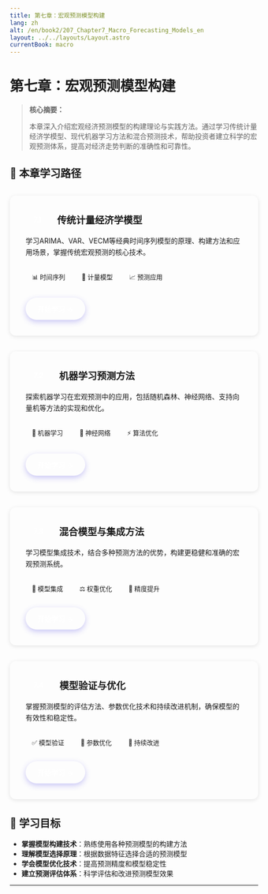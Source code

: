 ```yaml
---
title: 第七章：宏观预测模型构建
lang: zh
alt: /en/book2/207_Chapter7_Macro_Forecasting_Models_en
layout: ../../layouts/Layout.astro
currentBook: macro
---
```


# 第七章：宏观预测模型构建

> **核心摘要：**
> 
> 本章深入介绍宏观经济预测模型的构建理论与实践方法。通过学习传统计量经济学模型、现代机器学习方法和混合预测技术，帮助投资者建立科学的宏观预测体系，提高对经济走势判断的准确性和可靠性。

## 📖 本章学习路径

<div class="chapters-grid">
  <div class="chapter-card">
    <div class="chapter-header">
      <span class="chapter-number">7.1</span>
      <h3>传统计量经济学模型</h3>
    </div>
    <p>学习ARIMA、VAR、VECM等经典时间序列模型的原理、构建方法和应用场景，掌握传统宏观预测的核心技术。</p>
    <div class="chapter-features">
      <span class="feature-tag">📊 时间序列</span>
      <span class="feature-tag">🔢 计量模型</span>
      <span class="feature-tag">📈 预测应用</span>
    </div>
    <a href="/book2/207_Chapter7/7.1_Traditional_Econometric_Models_CN" class="chapter-link">开始学习 →</a>
  </div>

  <div class="chapter-card">
    <div class="chapter-header">
      <span class="chapter-number">7.2</span>
      <h3>机器学习预测方法</h3>
    </div>
    <p>探索机器学习在宏观预测中的应用，包括随机森林、神经网络、支持向量机等方法的实现和优化。</p>
    <div class="chapter-features">
      <span class="feature-tag">🤖 机器学习</span>
      <span class="feature-tag">🧠 神经网络</span>
      <span class="feature-tag">⚡ 算法优化</span>
    </div>
    <a href="/book2/207_Chapter7/7.2_Machine_Learning_Forecasting_CN" class="chapter-link">开始学习 →</a>
  </div>

  <div class="chapter-card">
    <div class="chapter-header">
      <span class="chapter-number">7.3</span>
      <h3>混合模型与集成方法</h3>
    </div>
    <p>学习模型集成技术，结合多种预测方法的优势，构建更稳健和准确的宏观预测系统。</p>
    <div class="chapter-features">
      <span class="feature-tag">🔄 模型集成</span>
      <span class="feature-tag">⚖️ 权重优化</span>
      <span class="feature-tag">🎯 精度提升</span>
    </div>
    <a href="/book2/207_Chapter7/7.3_Hybrid_Ensemble_Methods_CN" class="chapter-link">开始学习 →</a>
  </div>

  <div class="chapter-card">
    <div class="chapter-header">
      <span class="chapter-number">7.4</span>
      <h3>模型验证与优化</h3>
    </div>
    <p>掌握预测模型的评估方法、参数优化技术和持续改进机制，确保模型的有效性和稳定性。</p>
    <div class="chapter-features">
      <span class="feature-tag">✅ 模型验证</span>
      <span class="feature-tag">🔧 参数优化</span>
      <span class="feature-tag">🔄 持续改进</span>
    </div>
    <a href="/book2/207_Chapter7/7.4_Model_Validation_Optimization_CN" class="chapter-link">开始学习 →</a>
  </div>
</div>

## 🎯 学习目标

- **掌握模型构建技术**：熟练使用各种预测模型的构建方法
- **理解模型选择原理**：根据数据特征选择合适的预测模型
- **学会模型优化技术**：提高预测精度和模型稳定性
- **建立预测评估体系**：科学评估和改进预测模型效果

---

<style>
.chapters-grid {
    display: grid;
    grid-template-columns: repeat(auto-fit, minmax(300px, 1fr));
    gap: 2rem;
    margin: 2rem 0;
}

.chapter-card {
    background: var(--card-bg);
    border: 1px solid var(--border-color);
    border-radius: 12px;
    padding: 2rem;
    transition: all 0.3s ease;
    box-shadow: 0 2px 8px rgba(0,0,0,0.1);
}

.chapter-card:hover {
    transform: translateY(-4px);
    box-shadow: 0 8px 25px rgba(0,0,0,0.15);
    border-color: var(--primary-color);
}

.chapter-header {
    display: flex;
    align-items: center;
    gap: 1rem;
    margin-bottom: 1rem;
}

.chapter-number {
    background: linear-gradient(135deg, var(--primary-color), var(--primary-dark));
    color: white;
    padding: 0.5rem 1rem;
    border-radius: 8px;
    font-weight: 600;
    font-size: 0.9rem;
}

.chapter-card h3 {
    color: var(--text-primary);
    margin: 0;
    font-size: 1.2rem;
    font-weight: 600;
}

.chapter-card p {
    color: var(--text-secondary);
    line-height: 1.6;
    margin-bottom: 1.5rem;
}

.chapter-features {
    display: flex;
    flex-wrap: wrap;
    gap: 0.5rem;
    margin-bottom: 1.5rem;
}

.feature-tag {
    background: var(--bg-primary);
    color: var(--text-primary);
    padding: 0.3rem 0.8rem;
    border-radius: 20px;
    font-size: 0.8rem;
    font-weight: 500;
    border: 1px solid var(--border-color);
}

.chapter-link {
    display: inline-flex;
    align-items: center;
    background: linear-gradient(135deg, var(--primary-color), var(--primary-dark));
    color: white;
    text-decoration: none;
    padding: 0.8rem 1.5rem;
    border-radius: 25px;
    font-weight: 600;
    transition: all 0.3s ease;
    box-shadow: 0 4px 12px rgba(79, 70, 229, 0.3);
}

.chapter-link:hover {
    transform: translateY(-2px);
    box-shadow: 0 6px 20px rgba(79, 70, 229, 0.4);
    background: linear-gradient(135deg, var(--primary-dark), #6366f1);
}

@media (max-width: 768px) {
    .chapters-grid {
        grid-template-columns: 1fr;
        gap: 1.5rem;
    }
    
    .chapter-card {
        padding: 1.5rem;
    }
    
    .chapter-header {
        flex-direction: column;
        text-align: center;
        gap: 0.5rem;
    }
    
    .chapter-features {
        justify-content: center;
    }
}
</style> 
 
 
 